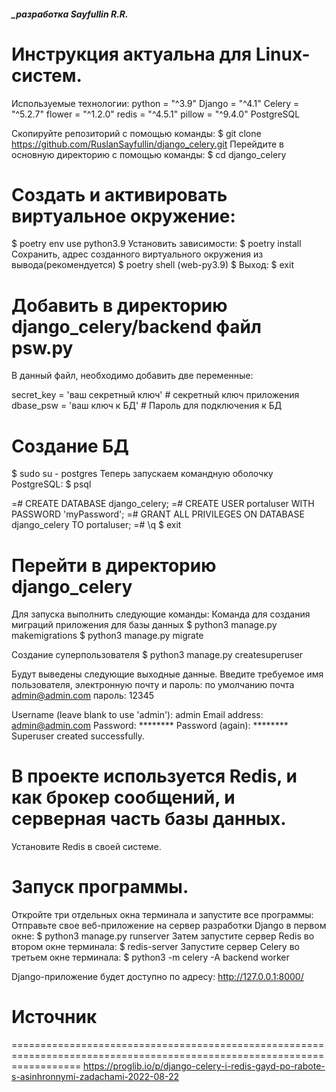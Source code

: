 ##### _разработка Sayfullin R.R.

Инструкция актуальна для Linux-систем.
========================================================================================================================
Используемые технологии:
    python = "^3.9"
    Django = "^4.1"
    Celery = "^5.2.7"
    flower = "^1.2.0"
    redis = "^4.5.1"
    pillow = "^9.4.0"
    PostgreSQL

Скопируйте репозиторий с помощью команды:
$ git clone https://github.com/RuslanSayfullin/django_celery.git
Перейдите в основную директорию с помощью команды: 
$ cd django_celery

Создать и активировать виртуальное окружение:
========================================================================================================================
$ poetry env use python3.9
Установить зависимости:
$ poetry install 
Сохранить, адрес созданного виртуального окружения из вывода(рекомендуется)
$ poetry shell
(web-py3.9) $
Выход:
$ exit

Добавить в директорию django_celery/backend файл psw.py
========================================================================================================================
В данный файл, необходимо добавить две переменные:

secret_key = 'ваш секретный ключ'   # секретный ключ приложения
dbase_psw = 'ваш ключ к БД'         # Пароль для подключения к БД

Создание БД
========================================================================================================================
$ sudo su - postgres
Теперь запускаем командную оболочку PostgreSQL:
$ psql 

=# CREATE DATABASE django_celery;
=# CREATE USER portaluser WITH PASSWORD 'myPassword';
=# GRANT ALL PRIVILEGES ON DATABASE django_celery TO portaluser;
=# \q
$ exit

Перейти в директорию django_celery
========================================================================================================================
Для запуска выполнить следующие команды:
Команда для создания миграций приложения для базы данных
$ python3 manage.py makemigrations
$ python3 manage.py migrate

Создание суперпользователя
$ python3 manage.py createsuperuser

Будут выведены следующие выходные данные. Введите требуемое имя пользователя, электронную почту и пароль:
по умолчанию почта admin@admin.com пароль: 12345

Username (leave blank to use 'admin'): admin
Email address: admin@admin.com
Password: ********
Password (again): ********
Superuser created successfully.

В проекте используется Redis, и как брокер сообщений, и серверная часть базы данных.
========================================================================================================================
Установите Redis в своей системе.


Запуск программы.
========================================================================================================================
Откройте три отдельных окна терминала и запустите все программы:
    Отправьте свое веб-приложение на сервер разработки Django в первом окне:
        $ python3 manage.py runserver
    Затем запустите сервер Redis во втором окне терминала:
        $ redis-server
    Запустите сервер Celery во третьем окне терминала:
        $ python3 -m celery -A backend worker
        


Django-приложение будет доступно по адресу: http://127.0.0.1:8000/


# Источник
========================================================================================================================
https://proglib.io/p/django-celery-i-redis-gayd-po-rabote-s-asinhronnymi-zadachami-2022-08-22